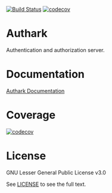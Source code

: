 [![Build Status](https://travis-ci.org/knowark/authark.svg?branch=master)](https://travis-ci.org/knowark/authark) [![codecov](https://codecov.io/gh/knowark/authark/branch/master/graph/badge.svg)](https://codecov.io/gh/knowark/authark)

# Authark

Authentication and authorization server.

# Documentation

[Authark Documentation](https://authark.github.io/authark/)

# Coverage

[![codecov](https://codecov.io/gh/knowark/authark/branch/master/graph/sunburst.svg)](https://codecov.io/gh/authark)

# License

GNU Lesser General Public License v3.0

See [LICENSE](LICENSE) to see the full text.
